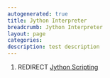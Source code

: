 ```yaml
---
autogenerated: true
title: Jython Interpreter
breadcrumb: Jython Interpreter
layout: page
categories: 
description: test description
---
```


1.  REDIRECT [Jython Scripting](Jython_Scripting "wikilink")
